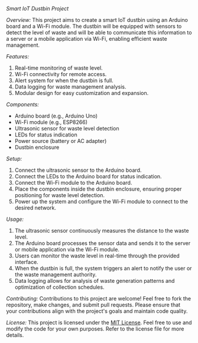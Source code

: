 *Smart IoT Dustbin Project*

*Overview:*
This project aims to create a smart IoT dustbin using an Arduino board and a Wi-Fi module. The dustbin will be equipped with sensors to detect the level of waste and will be able to communicate this information to a server or a mobile application via Wi-Fi, enabling efficient waste management.

*Features:*
1. Real-time monitoring of waste level.
2. Wi-Fi connectivity for remote access.
3. Alert system for when the dustbin is full.
4. Data logging for waste management analysis.
5. Modular design for easy customization and expansion.

*Components:*
- Arduino board (e.g., Arduino Uno)
- Wi-Fi module (e.g., ESP8266)
- Ultrasonic sensor for waste level detection
- LEDs for status indication
- Power source (battery or AC adapter)
- Dustbin enclosure

*Setup:*
1. Connect the ultrasonic sensor to the Arduino board.
2. Connect the LEDs to the Arduino board for status indication.
3. Connect the Wi-Fi module to the Arduino board.
4. Place the components inside the dustbin enclosure, ensuring proper positioning for waste level detection.
5. Power up the system and configure the Wi-Fi module to connect to the desired network.

*Usage:*
1. The ultrasonic sensor continuously measures the distance to the waste level.
2. The Arduino board processes the sensor data and sends it to the server or mobile application via the Wi-Fi module.
3. Users can monitor the waste level in real-time through the provided interface.
4. When the dustbin is full, the system triggers an alert to notify the user or the waste management authority.
5. Data logging allows for analysis of waste generation patterns and optimization of collection schedules.

*Contributing:*
Contributions to this project are welcome! Feel free to fork the repository, make changes, and submit pull requests. Please ensure that your contributions align with the project's goals and maintain code quality.

*License:*
This project is licensed under the [MIT License](LICENSE). Feel free to use and modify the code for your own purposes. Refer to the license file for more details.
